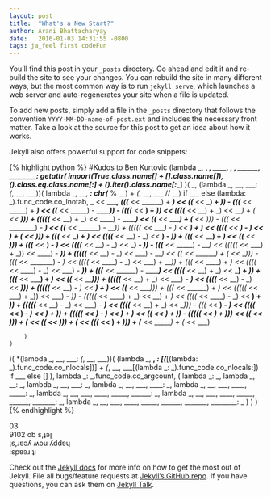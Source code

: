 ```yaml
---
layout: post
title:  "What's a New Start?"
author: Arani Bhattacharyay
date:   2016-01-03 14:31:55 -0800
tags: ja_feel first codeFun
---
```



You’ll find this post in your `_posts` directory. Go ahead and edit it and re-build the site to see your changes. You can rebuild the site in many different ways, but the most common way is to run `jekyll serve`, which launches a web server and auto-regenerates your site when a file is updated.

To add new posts, simply add a file in the `_posts` directory that follows the convention `YYYY-MM-DD-name-of-post.ext` and includes the necessary front matter. Take a look at the source for this post to get an idea about how it works.

Jekyll also offers powerful support for code snippets:

{% highlight python %}
#Kudos to Ben Kurtovic
(lambda _, __, ___, ____, _____, ______, _______, ________:
    getattr(
        __import__(True.__class__.__name__[_] + [].__class__.__name__[__]),
        ().__class__.__eq__.__class__.__name__[:__] +
        ().__iter__().__class__.__name__[_____:________]
    )(
        _, (lambda _, __, ___: _(_, __, ___))(
            lambda _, __, ___:
                chr(___ % __) + _(_, __, ___ // __) if ___ else
                (lambda: _).func_code.co_lnotab,
            _ << ________,
			(((_____ << ______) + _______) << ((_______ << _____) + ___)) - (((_______ << _____) + _______) << ((_______ << _____) - _______)) - ((((___ << __) + _)) << ((((___ << __) + _) << ____) + (_ << __))) + (((((___ << __) + _) << ____) - _______) << ((___ << ______) + (___ << _))) - (((_ << ________) - ___) << ((___ << ______) - ___)) + (((((_ << ____) - _) << __) + _) << ((((___ << __) - _) << ____) + (___ << _))) + (((_______ << ___) + _) << ((((___ << __) - _) << ____) - ___)) + (((_______ << ____) + ___) << ((_____ << _____))) + (((_____ << ____) - _) << ((((_____ << __) - _) << ___) - _)) - (((___ << _____) - ___) << (((((_ << ___) + _)) << ____) - ___)) + (((((___ << __) - _) << ___) - ___) << ((_ << _______) + (_ << __))) - (((_ << _______) - _) << ((((_ << ____) - _) << ___) + ___)) + (((_ << ____) + _) << ((((_ << ____) - _) << ___) - ___)) + (((___ << ______) - _______) << ((((___ << __) + _) << ___) + _)) + (((___ << _____) + _) << ((___ << _____))) + (((((___ << __) + _) << ___) - ___) << ((((___ << __) - _) << ___))) + (((((___ << __) - _) << ___) + _) << ((_____ << ____))) + (((_ << ______) + _) << (((((_ << ___) + _)) << ___) - _)) - (((((_ << ____) + _) << __) + _) << ((((_ << ____) - _) << __) + _)) + (((((___ << __) - _) << ___) - ___) << ((((___ << __) + _) << __))) - (((_ << ____) - _) << ((((___ << __) - _) << __) + _)) + (((((_ << ____) - _) << __) + _) << ((_ << _____) + _)) - (((((_ << ___) + _))) << ((_______ << __))) + (_______ << ((_____ << __))) + (___ << (((___ << __) + _))) + (_____ << ______) + (_ << ___)

        )
    )
)(
    *(lambda _, __, ___: _(_, __, ___))(
        (lambda _, __, ___:
            [__(___[(lambda: _).func_code.co_nlocals])] +
            _(_, __, ___[(lambda _: _).func_code.co_nlocals:]) if ___ else []
        ),
        lambda _: _.func_code.co_argcount,
        (
            lambda _: _,
            lambda _, __: _,
            lambda _, __, ___: _,
            lambda _, __, ___, ____: _,
            lambda _, __, ___, ____, _____: _,
            lambda _, __, ___, ____, _____, ______: _,
            lambda _, __, ___, ____, _____, ______, _______: _,
            lambda _, __, ___, ____, _____, ______, _______, ________: _
        )
    )
)
{% endhighlight %}

03   
9102 ob s,ʇǝן   
¡s,ɹɐǝʎ ʍǝu ʎddɐɥ   
:spɐǝɹ ʇı

Check out the [Jekyll docs][jekyll-docs] for more info on how to get the most out of Jekyll. File all bugs/feature requests at [Jekyll’s GitHub repo][jekyll-gh]. If you have questions, you can ask them on [Jekyll Talk][jekyll-talk].

[jekyll-docs]: http://jekyllrb.com/docs/home
[jekyll-gh]:   https://github.com/jekyll/jekyll
[jekyll-talk]: https://talk.jekyllrb.com/



